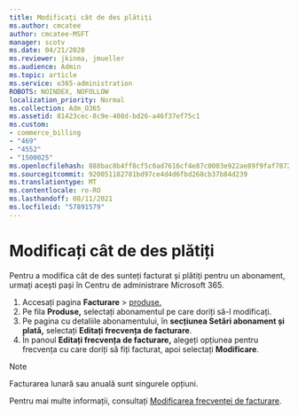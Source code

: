 ```yaml
---
title: Modificați cât de des plătiți
ms.author: cmcatee
author: cmcatee-MSFT
manager: scotv
ms.date: 04/21/2020
ms.reviewer: jkinma, jmueller
ms.audience: Admin
ms.topic: article
ms.service: o365-administration
ROBOTS: NOINDEX, NOFOLLOW
localization_priority: Normal
ms.collection: Adm_O365
ms.assetid: 81423cec-8c9e-408d-bd26-a46f37ef75c1
ms.custom:
- commerce_billing
- "469"
- "4552"
- "1500025"
ms.openlocfilehash: 888bac8b4ff8cf5c0ad7616cf4e87c0003e922ae89f9faf7872b94aba76f7027
ms.sourcegitcommit: 920051182781bd97ce4d4d6fbd268cb37b84d239
ms.translationtype: MT
ms.contentlocale: ro-RO
ms.lasthandoff: 08/11/2021
ms.locfileid: "57891579"
---
```

# <a name="change-how-often-you-pay"></a>Modificați cât de des plătiți

Pentru a modifica cât de des sunteți facturat și plătiți pentru un abonament, urmați acești pași în Centru de administrare Microsoft 365.

1. Accesați pagina **Facturare**  >  [produse.](https://go.microsoft.com/fwlink/p/?linkid=842054)
2. Pe fila **Produse,** selectați abonamentul pe care doriți să-l modificați.
3. Pe pagina cu detaliile abonamentului, în **secțiunea Setări abonament și plată,** selectați **Editați frecvența de facturare**.
4. În panoul **Editați frecvența de facturare,** alegeți opțiunea pentru frecvența cu care doriți să fiți facturat, apoi selectați **Modificare**.

> [!NOTE]
> Facturarea lunară sau anuală sunt singurele opțiuni.

Pentru mai multe informații, consultați [Modificarea frecvenței de facturare](https://docs.microsoft.com/microsoft-365/commerce/billing-and-payments/change-payment-frequency).